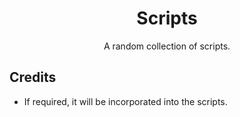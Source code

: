 <h1 align="center">
    Scripts
</h1>

<div align="center">
    A random collection of scripts.
</div>

## Credits

- If required, it will be incorporated into the scripts.
